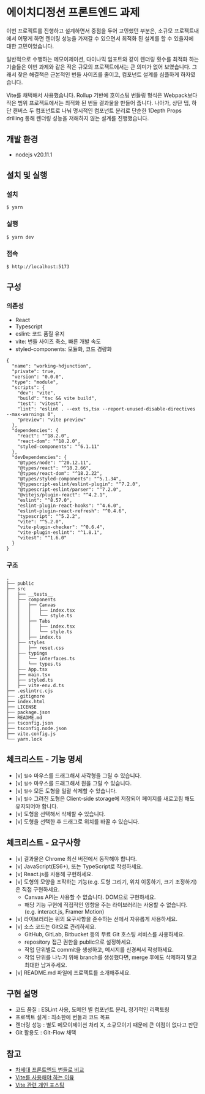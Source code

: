 # 에이치디정션 프론트엔드 과제

이번 프로젝트를 진행하고 설계하면서 중점을 두어 고민했던 부분은, 소규모 프로젝트내에서 어떻게 하면 렌더링 성능을 가져갈 수 있으면서 최적화 된 설계를 할 수 있을지에 대한 고민이었습니다.

일반적으로 수행하는 메모이제이션, 다이나믹 임포트와 같이 렌더링 횟수를 최적화 하는 기술들은 이번 과제와 같은 작은 규모의 프로젝트에서는 큰 의미가 없어 보였습니다. 그래서 찾은 해결책은 근본적인 번들 사이즈를 줄이고, 컴포넌트 설계를 심플하게 하자였습니다.

Vite를 채택해서 사용했습니다. Rollup 기반에 호이스팅 번들링 형식은 Webpack보다 작은 범위 프로젝트에서는 최적화 된 번들 결과물을 만들어 줍니다. 나아가, 상단 탭, 하단 캔버스 두 컴포넌트로 나눠 명시적인 컴포넌트 분리로 단순한 1Depth Props drilling 통해 렌더링 성능을 저해하지 않는 설계를 진행했습니다.

## 개발 환경

- nodejs v20.11.1

## 설치 및 실행

### 설치

```
$ yarn
```

### 실행

```
$ yarn dev
```

### 접속

```
$ http://localhost:5173
```

## 구성

### 의존성

- React
- Typescript
- eslint: 코드 품질 유지
- vite: 번들 사이즈 축소, 빠른 개발 속도
- styled-components: 모듈화, 코드 경량화

```
{
  "name": "working-hdjunction",
  "private": true,
  "version": "0.0.0",
  "type": "module",
  "scripts": {
    "dev": "vite",
    "build": "tsc && vite build",
    "test": "vitest",
    "lint": "eslint . --ext ts,tsx --report-unused-disable-directives --max-warnings 0",
    "preview": "vite preview"
  },
  "dependencies": {
    "react": "^18.2.0",
    "react-dom": "^18.2.0",
    "styled-components": "^6.1.11"
  },
  "devDependencies": {
    "@types/node": "^20.12.11",
    "@types/react": "^18.2.66",
    "@types/react-dom": "^18.2.22",
    "@types/styled-components": "^5.1.34",
    "@typescript-eslint/eslint-plugin": "^7.2.0",
    "@typescript-eslint/parser": "^7.2.0",
    "@vitejs/plugin-react": "^4.2.1",
    "eslint": "^8.57.0",
    "eslint-plugin-react-hooks": "^4.6.0",
    "eslint-plugin-react-refresh": "^0.4.6",
    "typescript": "^5.2.2",
    "vite": "^5.2.0",
    "vite-plugin-checker": "^0.6.4",
    "vite-plugin-eslint": "^1.8.1",
    "vitest": "^1.6.0"
  }
}
```

### 구조

```
.
├── public
├── src
│   ├── __tests__
│   ├── components
│   │   ├── Canvas
│   │   │   ├── index.tsx
│   │   │   └── style.ts
│   │   ├── Tabs
│   │   │   ├── index.tsx
│   │   │   └── style.ts
│   │   ├── index.ts
│   ├── styles
│   │   ├── reset.css
│   ├── typings
│   │   └── interfaces.ts
│   │   └── types.ts
│   ├── App.tsx
│   ├── main.tsx
│   ├── styled.ts
│   ├── vite-env.d.ts
├── .eslintrc.cjs
├── .gitignore
├── index.html
├── LICENSE
├── package.json
├── README.md
├── tsconfig.json
├── tsconfig.node.json
├── vite.config.js
└── yarn.lock
```

## 체크리스트 - 기능 명세

- [v] `필수` 마우스를 드래그해서 사각형을 그릴 수 있습니다.
- [v] `필수` 마우스를 드래그해서 원을 그릴 수 있습니다.
- [v] `필수` 모든 도형을 일괄 삭제할 수 있습니다.
- [v] `필수` 그려진 도형은 Client-side storage에 저장되어 페이지를 새로고침 해도 유지되어야 합니다.
- [v] 도형을 선택해서 삭제할 수 있습니다.
- [v] 도형을 선택한 후 드래그로 위치를 바꿀 수 있습니다.

## 체크리스트 - 요구사항

- [v] 결과물은 Chrome 최신 버전에서 동작해야 합니다.
- [v] JavaScript(ES6+), 또는 TypeScript로 작성하세요.
- [v] React.js를 사용해 구현하세요.
- [v] 도형의 모양을 조작하는 기능(e.g. 도형 그리기, 위치 이동하기, 크기 조정하기)은 직접 구현하세요.
  - Canvas API는 사용할 수 없습니다. DOM으로 구현하세요.
  - 해당 기능 구현에 직접적인 영향을 주는 라이브러리는 사용할 수 없습니다. (e.g. interact.js, Framer Motion)
- [v] 라이브러리는 위의 요구사항을 준수하는 선에서 자유롭게 사용하세요.
- [v] 소스 코드는 Git으로 관리하세요.
  - GitHub, GitLab, Bitbucket 등의 무료 Git 호스팅 서비스를 사용하세요.
  - repository 접근 권한을 public으로 설정하세요.
  - 작업 단위별로 commit을 생성하고, 메시지를 신경써서 작성하세요.
  - 작업 단위를 나누기 위해 branch를 생성했다면, merge 후에도 삭제하지 말고 최대한 남겨주세요.
- [v] README.md 파일에 프로젝트를 소개해주세요.

## 구현 설명

- 코드 품질 : ESLint 사용, 도메인 별 컴포넌트 분리, 정기적인 리팩토링
- 프로젝트 설계 : 최소한에 번들과 코드 목표
- 렌더링 성능 : 별도 메모이제이션 처리 X, 소규모이기 때문에 큰 이점이 없다고 판단
- Git 활용도 : Git-Flow 채택

## 참고

- [차세대 프론트엔드 번들로 비교](https://bepyan.github.io/blog/2023/bundlers#google_vignette)
- [Vite를 사용해야 하는 이윺](https://ko.vitejs.dev/guide/why)
- [Vite 관련 개인 포스팅](https://velog.io/@chun_gil/20240514-Vite%EC%97%90-%EB%8C%80%ED%95%B4%EC%84%9C-%EC%95%8C%EC%95%84%EB%B3%B4%EC%9E%90)
